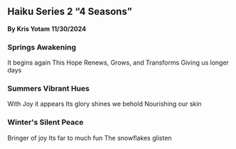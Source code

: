 ## Haiku Series 2 “4 Seasons”
**By Kris Yotam**
**11/30/2024**

### Springs Awakening
It begins again
This Hope Renews, Grows, and Transforms
Giving us longer days

### Summers Vibrant Hues
With Joy it appears
Its glory shines we behold
Nourishing our skin

### Winter's Silent Peace
Bringer of joy
Its far to much fun
The snowflakes glisten 

 
